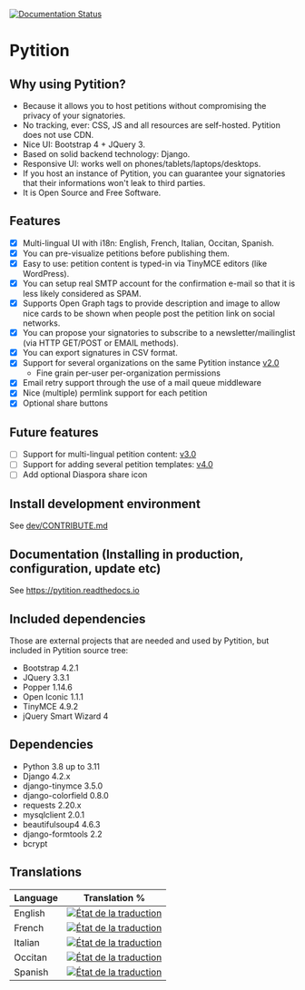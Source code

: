 [![Documentation Status](https://readthedocs.org/projects/pytition/badge/?version=latest)](https://pytition.readthedocs.io/en/latest/?badge=latest)

# Pytition

## Why using Pytition?

* Because it allows you to host petitions without compromising the privacy of your signatories.
* No tracking, ever: CSS, JS and all resources are self-hosted. Pytition does not use CDN.
* Nice UI: Bootstrap 4 + JQuery 3.
* Based on solid backend technology: Django.
* Responsive UI: works well on phones/tablets/laptops/desktops.
* If you host an instance of Pytition, you can guarantee your signatories that their informations won't leak to third parties.
* It is Open Source and Free Software.

## Features

* [x] Multi-lingual UI with i18n: English, French, Italian, Occitan, Spanish.
* [x] You can pre-visualize petitions before publishing them.
* [x] Easy to use: petition content is typed-in via TinyMCE editors (like WordPress).
* [x] You can setup real SMTP account for the confirmation e-mail so that it is less likely considered as SPAM.
* [x] Supports Open Graph tags to provide description and image to allow nice cards to be shown when people post the petition link on social networks.
* [x] You can propose your signatories to subscribe to a newsletter/mailinglist (via HTTP GET/POST or EMAIL methods).
* [x] You can export signatures in CSV format.
* [x] Support for several organizations on the same Pytition instance [v2.0](https://github.com/pytition/Pytition/milestone/2)
  * Fine grain per-user per-organization permissions
* [x] Email retry support through the use of a mail queue middleware
* [x] Nice (multiple) permlink support for each petition
* [x] Optional share buttons

## Future features

* [ ] Support for multi-lingual petition content: [v3.0](https://github.com/pytition/Pytition/milestone/3)
* [ ] Support for adding several petition templates: [v4.0](https://github.com/pytition/Pytition/milestone/4)
* [ ] Add optional Diaspora share icon

## Install development environment

See [dev/CONTRIBUTE.md](dev/CONTRIBUTE.md)

## Documentation (Installing in production, configuration, update etc)

See https://pytition.readthedocs.io

## Included dependencies

Those are external projects that are needed and used by Pytition, but included in Pytition source tree:

* Bootstrap 4.2.1
* JQuery 3.3.1
* Popper 1.14.6
* Open Iconic 1.1.1
* TinyMCE 4.9.2
* jQuery Smart Wizard 4

## Dependencies

* Python 3.8 up to 3.11
* Django 4.2.x
* django-tinymce 3.5.0
* django-colorfield 0.8.0
* requests 2.20.x
* mysqlclient 2.0.1
* beautifulsoup4 4.6.3
* django-formtools 2.2
* bcrypt

## Translations

| Language      | Translation % |
| ------------- | ------------- |
| English       | <a href="https://weblate.framasoft.org/engage/pytition/en/?utm_source=widget"><img src="https://weblate.framasoft.org/widgets/pytition/en/pytitions/svg-badge.svg" alt="État de la traduction" /></a>|
| French  | <a href="https://weblate.framasoft.org/engage/pytition/fr_FR/?utm_source=widget"><img src="https://weblate.framasoft.org/widgets/pytition/fr_FR/pytitions/svg-badge.svg" alt="État de la traduction" /></a>|
| Italian       | <a href="https://weblate.framasoft.org/engage/pytition/it/?utm_source=widget"><img src="https://weblate.framasoft.org/widgets/pytition/it/pytitions/svg-badge.svg" alt="État de la traduction" /></a>|
| Occitan       | <a href="https://weblate.framasoft.org/engage/pytition/oc/?utm_source=widget"><img src="https://weblate.framasoft.org/widgets/pytition/oc/pytitions/svg-badge.svg" alt="État de la traduction" /></a> |
| Spanish       | <a href="https://weblate.framasoft.org/engage/pytition/es/?utm_source=widget"><img src="https://weblate.framasoft.org/widgets/pytition/es/pytitions/svg-badge.svg" alt="État de la traduction" /></a> |
